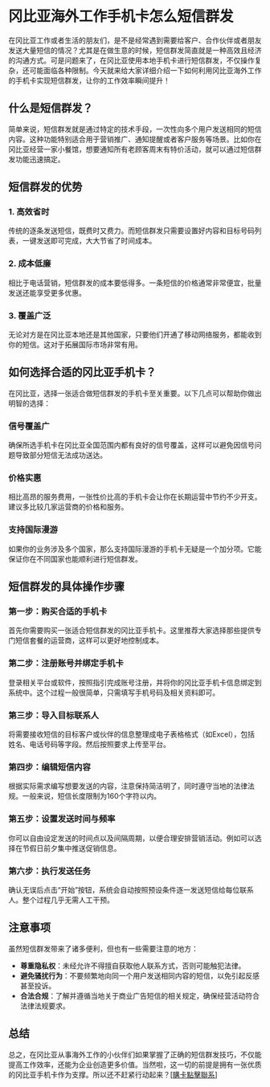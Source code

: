 # 冈比亚海外工作手机卡怎么短信群发

在冈比亚工作或者生活的朋友们，是不是经常遇到需要给客户、合作伙伴或者朋友发送大量短信的情况？尤其是在做生意的时候，短信群发简直就是一种高效且经济的沟通方式。可是问题来了，在冈比亚使用本地手机卡进行短信群发，不仅操作复杂，还可能面临各种限制。今天就来给大家详细介绍一下如何利用冈比亚海外工作的手机卡实现短信群发，让你的工作效率瞬间提升！

## 什么是短信群发？

简单来说，短信群发就是通过特定的技术手段，一次性向多个用户发送相同的短信内容。这种功能特别适合用于营销推广、通知提醒或者客户服务等场景。比如你在冈比亚经营一家小餐馆，想要通知所有老顾客周末有特价活动，就可以通过短信群发功能迅速搞定。

## 短信群发的优势

### 1. 高效省时
传统的逐条发送短信，既费时又费力。而短信群发只需要设置好内容和目标号码列表，一键发送即可完成，大大节省了时间成本。

### 2. 成本低廉
相比于电话营销，短信群发的成本要低得多。一条短信的价格通常非常便宜，批量发送还能享受更多优惠。

### 3. 覆盖广泛
无论对方是在冈比亚本地还是其他国家，只要他们开通了移动网络服务，都能收到你的短信。这对于拓展国际市场非常有用。

## 如何选择合适的冈比亚手机卡？

在冈比亚，选择一张适合做短信群发的手机卡至关重要。以下几点可以帮助你做出明智的选择：

### 信号覆盖广
确保所选手机卡在冈比亚全国范围内都有良好的信号覆盖，这样可以避免因信号问题导致部分短信无法成功送达。

### 价格实惠
相比高昂的服务费用，一张性价比高的手机卡会让你在长期运营中节约不少开支。建议多比较几家运营商的价格和服务。

### 支持国际漫游
如果你的业务涉及多个国家，那么支持国际漫游的手机卡无疑是一个加分项。它能保证你在不同国家也能顺利进行短信群发。

## 短信群发的具体操作步骤

### 第一步：购买合适的手机卡
首先你需要购买一张适合短信群发的冈比亚手机卡。这里推荐大家选择那些提供专门短信套餐的运营商，这样可以更好地控制成本。

### 第二步：注册账号并绑定手机卡
登录相关平台或软件，按照指引完成账号注册，并将你的冈比亚手机卡信息绑定到系统中。这个过程一般很简单，只需填写手机号码及相关资料即可。

### 第三步：导入目标联系人
将需要接收短信的目标客户或伙伴的信息整理成电子表格格式（如Excel），包括姓名、电话号码等字段。然后按照要求上传至平台。

### 第四步：编辑短信内容
根据实际需求编写想要发送的内容，注意保持简洁明了，同时遵守当地的法律法规。一般来说，短信长度限制为160个字符以内。

### 第五步：设置发送时间与频率
你可以自由设定发送的时间点以及间隔周期，以便合理安排营销活动。例如可以选择在节假日前夕集中推送促销信息。

### 第六步：执行发送任务
确认无误后点击“开始”按钮，系统会自动按照预设条件逐一发送短信给每位联系人。整个过程几乎无需人工干预。

## 注意事项

虽然短信群发带来了诸多便利，但也有一些需要注意的地方：

- **尊重隐私权**：未经允许不得擅自获取他人联系方式，否则可能触犯法律。
- **避免骚扰行为**：不要频繁地向同一个用户发送相同内容的短信，以免引起反感甚至投诉。
- **合法合规**：了解并遵循当地关于商业广告短信的相关规定，确保经营活动符合法律法规要求。

## 总结

总之，在冈比亚从事海外工作的小伙伴们如果掌握了正确的短信群发技巧，不仅能提高工作效率，还能为企业创造更多价值。当然啦，这一切的前提是拥有一张优质的冈比亚手机卡作为支撑。所以还不赶紧行动起来？[[購卡點擊聯系](https://t.me/s/esim1088)]